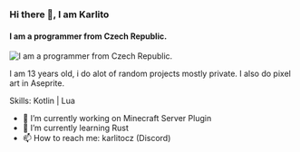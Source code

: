 ### Hi there 👋, I am Karlito
#### I am a programmer from Czech Republic.
![I am a programmer from Czech Republic.](https://cdn.discordapp.com/attachments/1097846368724328588/1223232440894492763/Sprite-0004-export.png?ex=66191afc&is=6606a5fc&hm=9598758d361c1e9b07c82679ca293e92fa1c392e9e0703c43f1cada62a159215&)

I am 13 years old, i do alot of random projects mostly private. I also do pixel art in Aseprite.

Skills: Kotlin | Lua

- 🔭 I’m currently working on Minecraft Server Plugin 
- 🌱 I’m currently learning Rust 
- 📫 How to reach me: karlitocz (Discord) 




